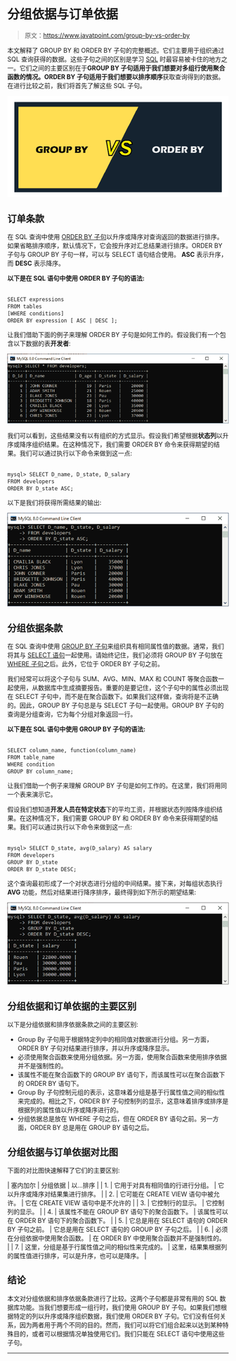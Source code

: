 # 分组依据与订单依据

> 原文：<https://www.javatpoint.com/group-by-vs-order-by>

本文解释了 GROUP BY 和 ORDER BY 子句的完整概述。它们主要用于组织通过 SQL 查询获得的数据。这些子句之间的区别是学习 [SQL](https://www.javatpoint.com/sql-tutorial) 时最容易被卡住的地方之一。它们之间的主要区别在于**GROUP BY 子句适用于我们想要对多组行使用聚合函数的情况。ORDER BY 子句适用于我们想要以排序顺序**获取查询得到的数据。在进行比较之前，我们将首先了解这些 SQL 子句。

![GROUP BY vs. ORDER BY](img/86b41395c79c9cbd6234dd6fc0d8d2b8.png)

## 订单条款

在 SQL 查询中使用 [ORDER BY 子句](https://www.javatpoint.com/sql-order-by)以升序或降序对查询返回的数据进行排序。如果省略排序顺序，默认情况下，它会按升序对汇总结果进行排序。ORDER BY 子句与 GROUP BY 子句一样，可以与 SELECT 语句结合使用。 **ASC** 表示升序，而 **DESC** 表示降序。

**以下是在 SQL 语句中使用 ORDER BY 子句的语法:**

```

SELECT expressions  
FROM tables  
[WHERE conditions]  
ORDER BY expression [ ASC | DESC ];  

```

让我们借助下面的例子来理解 ORDER BY 子句是如何工作的。假设我们有一个包含以下数据的表**开发者**:

![GROUP BY vs. ORDER BY](img/bcf5a20f32938d39a8c5eba128e52a5a.png)

我们可以看到，这些结果没有以有组织的方式显示。假设我们希望根据**状态列**以升序或降序组织结果。在这种情况下，我们需要 ORDER BY 命令来获得期望的结果。我们可以通过执行以下命令来做到这一点:

```

mysql> SELECT D_name, D_state, D_salary 
FROM developers
ORDER BY D_state ASC;

```

以下是我们将获得所需结果的输出:

![GROUP BY vs. ORDER BY](img/85636f90b97ceac17084ec0eb9cf0993.png)

## 分组依据条款

在 SQL 查询中使用 [GROUP BY 子句](https://www.javatpoint.com/sql-group-by)来组织具有相同属性值的数据。通常，我们将其与 [SELECT 语句](https://www.javatpoint.com/sql-select)一起使用。请始终记住，我们必须将 GROUP BY 子句放在 [WHERE 子句](https://www.javatpoint.com/sql-where)之后。此外，它位于 ORDER BY 子句之前。

我们经常可以将这个子句与 SUM、AVG、MIN、MAX 和 COUNT 等聚合函数一起使用，从数据库中生成摘要报告。重要的是要记住，这个子句中的属性必须出现在 SELECT 子句中，而不是在聚合函数下。如果我们这样做，查询将是不正确的。因此，GROUP BY 子句总是与 SELECT 子句一起使用。GROUP BY 子句的查询是分组查询，它为每个分组对象返回一行。

**以下是在 SQL 语句中使用 GROUP BY 子句的语法:**

```

SELECT column_name, function(column_name)
FROM table_name 
WHERE condition 
GROUP BY column_name;

```

让我们借助一个例子来理解 GROUP BY 子句是如何工作的。在这里，我们将用同一个表来演示它。

假设我们想知道**开发人员在特定状态**下的平均工资，并根据状态列按降序组织结果。在这种情况下，我们需要 GROUP BY 和 ORDER BY 命令来获得期望的结果。我们可以通过执行以下命令来做到这一点:

```

mysql> SELECT D_state, avg(D_salary) AS salary
FROM developers
GROUP BY D_state
ORDER BY D_state DESC;

```

这个查询最初形成了一个对状态进行分组的中间结果。接下来，对每组状态执行 **AVG** 功能，然后对结果进行降序排序，最终得到如下所示的期望结果:

![GROUP BY vs. ORDER BY](img/6e92538a7308abf159d1a82df9c81d7a.png)

## 分组依据和订单依据的主要区别

以下是分组依据和排序依据条款之间的主要区别:

*   Group By 子句用于根据特定列中的相同值对数据进行分组。另一方面，ORDER BY 子句对结果进行排序，并以升序或降序显示。
*   必须使用聚合函数来使用分组依据。另一方面，使用聚合函数来使用排序依据并不是强制性的。
*   该属性不能在聚合函数下的 GROUP BY 语句下，而该属性可以在聚合函数下的 ORDER BY 语句下。
*   Group By 子句控制元组的表示，这意味着分组是基于行属性值之间的相似性来完成的。相比之下，ORDER BY 子句控制列的显示，这意味着排序或排序是根据列的属性值以升序或降序进行的。
*   分组依据总是放在 WHERE 子句之后，但在 ORDER BY 语句之前。另一方面，ORDER BY 总是用在 GROUP BY 语句之后。

## 分组依据与订单依据对比图

下面的对比图快速解释了它们的主要区别:

| 塞内加尔 | 分组依据 | 以...排序 |
| 1. | 它用于对具有相同值的行进行分组。 | 它以升序或降序对结果集进行排序。 |
| 2. | 它可能在 CREATE VIEW 语句中被允许。 | 它在 CREATE VIEW 语句中是不允许的 |
| 3. | 它控制行的显示。 | 它控制列的显示。 |
| 4. | 该属性不能在 GROUP BY 语句下的聚合函数下。 | 该属性可以在 ORDER BY 语句下的聚合函数下。 |
| 5. | 它总是用在 SELECT 语句的 ORDER BY 子句之前。 | 它总是用在 SELECT 语句的 GROUP BY 子句之后。 |
| 6. | 必须在分组依据中使用聚合函数。 | 在 ORDER BY 中使用聚合函数并不是强制性的。 |
| 7. | 这里，分组是基于行属性值之间的相似性来完成的。 | 这里，结果集根据列的属性值进行排序，可以是升序，也可以是降序。 |

## 结论

本文对分组依据和排序依据条款进行了比较。这两个子句都是非常有用的 SQL 数据库功能。当我们想要形成一组行时，我们使用 GROUP BY 子句。如果我们想根据特定的列以升序或降序组织数据，我们使用 ORDER BY 子句。它们没有任何关系，因为两者用于两个不同的目的。然而，我们可以将它们组合起来以达到某种特殊目的，或者可以根据情况单独使用它们。我们只能在 SELECT 语句中使用这些子句。

* * *
